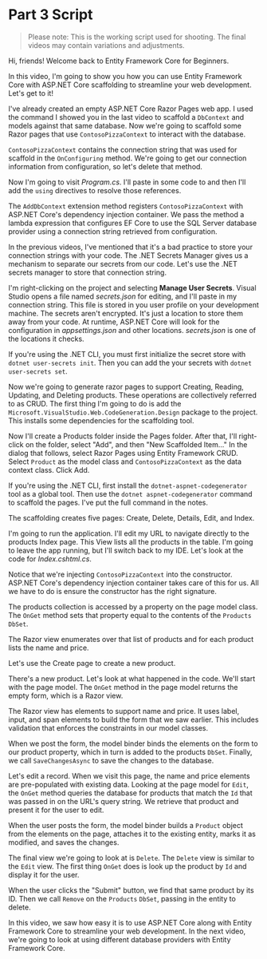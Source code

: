 # Part 3 Script

> Please note: This is the working script used for shooting. The final videos may contain variations and adjustments.

Hi, friends! Welcome back to Entity Framework Core for Beginners.

In this video, I'm going to show you how you can use Entity Framework Core with ASP.NET Core scaffolding to streamline your web development. Let's get to it!

I've already created an empty ASP.NET Core Razor Pages web app. I used the command I showed you in the last video to scaffold a `DbContext` and models against that same database. Now we're going to scaffold some Razor pages that use `ContosoPizzaContext` to interact with the database.

`ContosoPizzaContext` contains the connection string that was used for scaffold in the `OnConfiguring` method. We're going to get our connection information from configuration, so let's delete that method.

Now I'm going to visit *Program.cs*. I'll paste in some code to and then I'll add the `using` directives to resolve those references.

The `AddDbContext` extension method registers `ContosoPizzaContext` with ASP.NET Core's dependency injection container. We pass the method a lambda expression that configures EF Core to use the SQL Server database provider using a connection string retrieved from configuration.

In the previous videos, I've mentioned that it's a bad practice to store your connection strings with your code. The .NET Secrets Manager gives us a mechanism to separate our secrets from our code. Let's use the .NET secrets manager to store that connection string.

I'm right-clicking on the project and selecting **Manage User Secrets**. Visual Studio opens a file named *secrets.json* for editing, and I'll paste in my connection string. This file is stored in you user profile on your development machine. The secrets aren't encrypted. It's just a location to store them away from your code. At runtime, ASP.NET Core will look for the configuration in *appsettings.json* and other locations. *secrets.json* is one of the locations it checks.

If you're using the .NET CLI, you must first initialize the secret store with `dotnet user-secrets init`. Then you can add the your secrets with `dotnet user-secrets set`.

Now we're going to generate razor pages to support Creating, Reading, Updating, and Deleting products. These operations are collectively referred to as CRUD. The first thing I'm going to do is add the `Microsoft.VisualStudio.Web.CodeGeneration.Design` package to the project. This installs some dependencies for the scaffolding tool.

Now I'll create a Products folder inside the Pages folder. After that, I'll right-click on the folder, select "Add", and then "New Scaffolded Item..." In the dialog that follows, select Razor Pages using Entity Framework CRUD. Select `Product` as the model class and `ContosoPizzaContext` as the data context class. Click Add.

If you're using the .NET CLI, first install the `dotnet-aspnet-codegenerator` tool as a global tool. Then use the `dotnet aspnet-codegenerator` command to scaffold the pages. I've put the full command in the notes.

The scaffolding creates five pages: Create, Delete, Details, Edit, and Index.

I'm going to run the application. I'll edit my URL to navigate directly to the products Index page. This View lists all the products in the table. I'm going to leave the app running, but I'll switch back to my IDE. Let's look at the code for *Index.cshtml.cs*.

Notice that we're injecting `ContosoPizzaContext` into the constructor. ASP.NET Core's dependency injection container takes care of this for us. All we have to do is ensure the constructor has the right signature. 

The products collection is accessed by a property on the page model class. The `OnGet` method sets that property equal to the contents of the `Products` `DbSet`.

The Razor view enumerates over that list of products and for each product lists the name and price.

Let's use the Create page to create a new product.

There's a new product. Let's look at what happened in the code. We'll start with the page model. The `OnGet` method in the page model returns the empty form, which is a Razor view.

The Razor view has elements to support name and price. It uses label, input, and span elements to build the form that we saw earlier. This includes validation that enforces the constraints in our model classes.

When we post the form, the model binder binds the elements on the form to our product property, which in turn is added to the products `DbSet`. Finally, we call `SaveChangesAsync` to save the changes to the database.

Let's edit a record. When we visit this page, the name and price elements are pre-populated with existing data. Looking at the page model for `Edit`, the `OnGet` method queries the database for products that match the `Id` that was passed in on the URL's query string. We retrieve that product and present it for the user to edit. 

When the user posts the form, the model binder builds a `Product` object from the elements on the page, attaches it to the existing entity, marks it as modified, and saves the changes.

The final view we're going to look at is `Delete`. The `Delete` view is similar to the `Edit` view. The first thing `OnGet` does is look up the product by `Id` and display it for the user.

When the user clicks the "Submit" button, we find that same product by its ID. Then we call `Remove` on the `Products` `DbSet`, passing in the entity to delete.

In this video, we saw how easy it is to use ASP.NET Core along with Entity Framework Core to streamline your web development. In the next video, we're going to look at using different database providers with Entity Framework Core.
